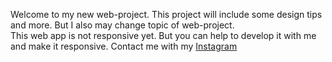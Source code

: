 Welcome to my new web-project. This project will include some design tips and more. But I also may change topic of web-project.
<br>
This web app is not responsive yet. But you can help to develop it with me and make it responsive. Contact me with my <a href='https://instagram.com/avoe.x'>Instagram</a>
